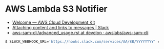 # AWS Lambda S3 Notifier

- [Welcome — AWS Cloud Development Kit](https://awslabs.github.io/aws-cdk/index.html)
- [Attaching content and links to messages | Slack](https://api.slack.com/docs/message-attachments)
- [aws-sam-cli/advanced_usage.rst at develop · awslabs/aws-sam-cli](https://github.com/awslabs/aws-sam-cli/blob/develop/docs/advanced_usage.rst#lambda-environment-variables)

```sh
$ SLACK_WEBHOOK_URL='https://hooks.slack.com/services/AA/BB/YYYYYYYY' sam local invoke S3NotifierFunction --event s3-event.json
```

